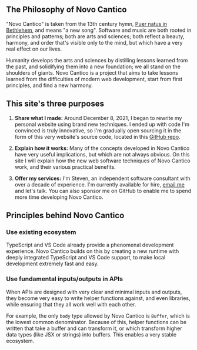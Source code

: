 ## The Philosophy of Novo Cantico

"Novo Cantico" is taken from the 13th century hymn, [Puer natus in Bethlehem](https://www.youtube.com/watch?v=A1k5YTmxIVc&t=2573s), and means "a new song". Software and music are both rooted in principles and patterns; both are arts and sciences; both reflect a beauty, harmony, and order that's visible only to the mind, but which have a very real effect on our lives.

Humanity develops the arts and sciences by distilling lessons learned from the past, and solidifying them into a new foundation; we all stand on the shoulders of giants. Novo Cantico is a project that aims to take lessons learned from the difficulties of modern web development, start from first principles, and find a new harmony.



## This site's three purposes

1. **Share what I made:** Around December 8, 2021, I began to rewrite my personal website using brand new techniques. I ended up with code I'm convinced is truly innovative, so I'm gradually open sourcing it in the form of this very website's source code, located in this [GitHub repo](https://github.com/sdegutis/Novo-Cantico).

2. **Explain how it works:** Many of the concepts developed in Novo Cantico have very useful implications, but which are not always obvious. On this site I will explain how the new web software techniques of Novo Cantico work, and their various practical benefits.

3. **Offer my services:** I'm Steven, an independent software consultant with over a decade of experience. I'm currently available for hire, [email me](mailto:sbdegutis+novocantico@gmail.com) and let's talk. You can also sponsor me on GitHub to enable me to spend more time developing Novo Cantico.



## Principles behind Novo Cantico

### Use existing ecosystem

TypeScript and VS Code already provide a phenomenal development experience. Novo Cantico builds on this by creating a new runtime with deeply integrated TypeScript and VS Code support, to make local development extremely fast and easy.

### Use fundamental inputs/outputs in APIs

When APIs are designed with very clear and minimal inputs and outputs, they become very easy to write helper functions against, and even libraries, while ensuring that they all work well with each other.

For example, the only `body` type allowed by Novo Cantico is `Buffer`, which is the lowest common denominator. Because of this, helper functions can be written that take a buffer and can transform it, or which transform higher data types (like JSX or strings) into buffers. This enables a very stable ecosystem.
